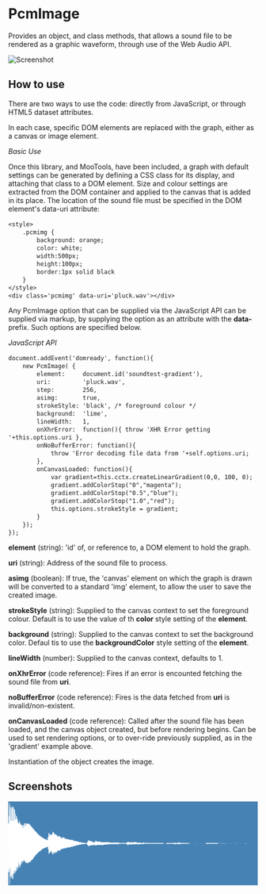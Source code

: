 PcmImage
========

Provides an object, and class methods, that allows a sound file to be rendered as a graphic waveform, through use of the Web Audio API.

![Screenshot](http://url_to_project_screenshot)

How to use
----------

There are two ways to use the code: directly from JavaScript, or through HTML5 dataset attributes.

In each case, specific DOM elements are replaced with the graph, either as a canvas or image element.

*Basic Use*

Once this library, and MooTools, have been included, a graph with default settings can be generated by defining a CSS class for its display, and attaching that class to a DOM element. Size and colour settings are extracted from the DOM container and applied to the canvas that is added in its place. The location of the sound file must be specified in the DOM element's data-uri attribute:

	<style>
		.pcmimg {
			background: orange;
			color: white;
			width:500px;
			height:100px; 
			border:1px solid black
		}
	</style>
	<div class='pcmimg' data-uri='pluck.wav'></div>

Any PcmImage option that can be supplied via the JavaScript API can be supplied via markup, by supplying the option as an attribute with the **data-** prefix. Such options are specified below.

*JavaScript API*

	document.addEvent('domready', function(){
		new PcmImage( {
			element:     document.id('soundtest-gradient'),
			uri:         'pluck.wav',
			step:        256,
			asimg:       true,
			strokeStyle: 'black', /* foreground colour */
			background:  'lime',
			lineWidth:   1,
			onXhrError:  function(){ throw 'XHR Error getting '+this.options.uri },
			onNoBufferError: function(){
				throw 'Error decoding file data from '+self.options.uri;
			},
			onCanvasLoaded: function(){ 
				var gradient=this.cctx.createLinearGradient(0,0, 100, 0);
				gradient.addColorStop("0","magenta");
				gradient.addColorStop("0.5","blue");
				gradient.addColorStop("1.0","red");
				this.options.strokeStyle = gradient;
			}
		});
	});

**element** (string): 'id' of, or reference to, a DOM element to hold the graph.

**uri** (string): Address of the sound file to process.

**asimg** (boolean): If true, the 'canvas' element on which the graph is drawn will be converted to a standard 'img' element, to allow the user to save the created image.

**strokeStyle** (string): Supplied to the canvas context to set the foreground colour. Default is to use the value of th **color** style setting  of the **element**.

**background** (string): Supplied to the canvas context to set the background color. Defaul tis to use the **backgroundColor** style setting of the **element**.

**lineWidth** (number): Supplied to the canvas context, defaults to 1.

**onXhrError** (code reference): Fires if an error is encounted fetching the sound file from **uri**. 

**noBufferError** (code reference): Fires is the data fetched from **uri** is invalid/non-existent.

**onCanvasLoaded** (code reference): Called after the sound file has been loaded, and the canvas object created, but before rendering begins. Can be used to set rendering options, or to over-ride previously supplied, as in the 'gradient' example above.

Instantiation of the object creates the image.


Screenshots
-----------

![Screenshot of supplied pluck.wav](Docs/pluck_600x200_steelblue_white.png)


